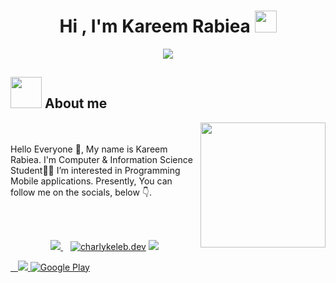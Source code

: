 
<h1 align="center">Hi , I'm Kareem Rabiea <img src="https://media.giphy.com/media/hvRJCLFzcasrR4ia7z/giphy.gif" width="35"></h1>
<p align="center">
  <a href="https://github.com/DenverCoder1/readme-typing-svg"><img src="https://readme-typing-svg.herokuapp.com?lines=Mobiel+App+Developer;Software+Engineering+Student&center=true&width=500&height=50"></a>
<!-- </p>
<br>
<p align="center"> 
	<img src="https://komarev.com/ghpvc/?username=amirbayat0&label=Profile%20views&color=0e75b6&style=plastic" alt="amirbayat0" /> 
</p> -->

## <img src = "https://user-images.githubusercontent.com/63050133/156777293-72a6e681-2582-4a9d-ad92-09d1181d47c7.gif" width = 50px>  About me

<img align="right" src="https://user-images.githubusercontent.com/63050133/156676671-d5b2e362-97d4-4404-9447-dd71ddfea82f.gif" width = 200px/>

<br><br>
Hello Everyone 👋, My name is Kareem Rabiea. I'm Computer & Information Science Student👨‍💻
I’m interested in Programming Mobile applications. Presently,
You can follow me on the socials, below 👇.

<br><br>

<p align='center'>
<a href="https://twitter.com/Kareem_Rabie3?fbclid=IwAR0LfPLNGJlXCEW71iEFmlkWA2XSgu5EUWdR0xy49FGXQWMyYfkFayQeEqY">
  <img src="https://img.shields.io/badge/twitter-%231DA1F2.svg?&style=for-the-badge&logo=twitter&logoColor=white" />
</a>&nbsp;&nbsp;
<a href="https://www.instagram.com/Kareem__rabiea20/?fbclid=IwAR1cUvbmpaMWB4mICjYOsYAf9bhzxbeCR6lUHRt2bzb5Yp2vHkArgMlgol4" target="blank">
  <img src="https://img.shields.io/badge/Instagram%20-%23E4405F.svg?&style=for-the-badge&logo=Instagram&logoColor=white" alt="charlykeleb.dev"/></a> 
<a href="mailto:kareemrabiea996@gmail.com">
  <img src="https://img.shields.io/badge/email me-%23D14836.svg?&style=for-the-badge&logo=gmail&logoColor=white" />
 
&nbsp;&nbsp;
<a href="http://wa.me/+20 1009193693?text=Hello Kareem Rabiea">
  <img src="https://img.shields.io/badge/whatsapp-%34B7F1.svg?&style=for-the-badge&logo=whatsapp&logoColor=white" />
	<a href="https://www.facebook.com/kareemrabiea.kareemrabiea" target="_blank"><img alt="Google Play" src="https://img.shields.io/badge/Facebook-4267B2.svg?style=for-the-badge&logo=facebook&logoColor=white" /></a>
</a>&nbsp;&nbsp;
